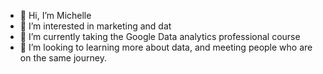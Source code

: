 - 👋 Hi, I’m Michelle
- 👀 I’m interested in marketing and dat
- 🌱 I’m currently taking the Google Data analytics professional course
- 💞️ I’m looking to learning more about data, and meeting people who are on the same journey.


<!---
Michellemutave/Michellemutave is a ✨ special ✨ repository because its `README.md` (this file) appears on your GitHub profile.
You can click the Preview link to take a look at your changes.
--->
